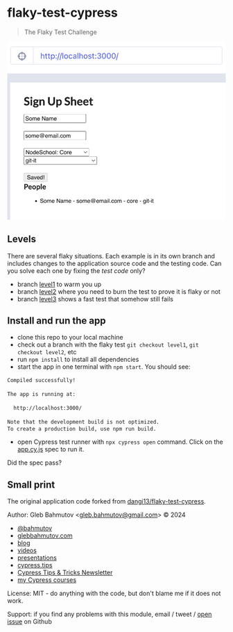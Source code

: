 # flaky-test-cypress

> The Flaky Test Challenge

![App](./images/app.png)

## Levels

There are several flaky situations. Each example is in its own branch and includes changes to the application source code and the testing code. Can you solve each one by fixing the _test code_ only?

- branch [level1](https://github.com/bahmutov/flaky-test-cypress/tree/level1) to warm you up
- branch [level2](https://github.com/bahmutov/flaky-test-cypress/tree/level2) where you need to burn the test to prove it is flaky or not
- branch [level3](https://github.com/bahmutov/flaky-test-cypress/tree/level3) shows a fast test that somehow still fails

## Install and run the app

- clone this repo to your local machine
- check out a branch with the flaky test `git checkout level1`, `git checkout level2`, etc
- run `npm install` to install all dependencies
- start the app in one terminal with `npm start`. You should see:

```
Compiled successfully!

The app is running at:

  http://localhost:3000/

Note that the development build is not optimized.
To create a production build, use npm run build.
```

- open Cypress test runner with `npx cypress open` command. Click on the [app.cy.js](./cypress/e2e/app.cy.js) spec to run it.

Did the spec pass?

## Small print

The original application code forked from [dangi13/flaky-test-cypress](https://github.com/dangi13/flaky-test-cypress).

Author: Gleb Bahmutov &lt;gleb.bahmutov@gmail.com&gt; &copy; 2024

- [@bahmutov](https://twitter.com/bahmutov)
- [glebbahmutov.com](https://glebbahmutov.com)
- [blog](https://glebbahmutov.com/blog)
- [videos](https://www.youtube.com/glebbahmutov)
- [presentations](https://slides.com/bahmutov)
- [cypress.tips](https://cypress.tips)
- [Cypress Tips & Tricks Newsletter](https://cypresstips.substack.com/)
- [my Cypress courses](https://cypress.tips/courses)

License: MIT - do anything with the code, but don't blame me if it does not work.

Support: if you find any problems with this module, email / tweet /
[open issue](https://github.com/bahmutov/flaky-test-cypress/issues) on Github
